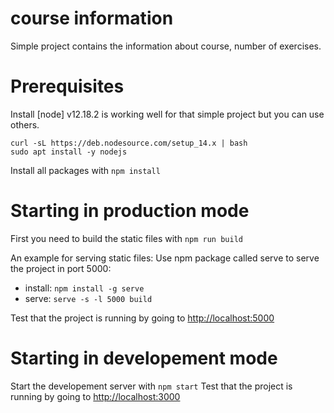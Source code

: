 # course information

Simple project contains the information about course, number of exercises.



# Prerequisites

Install [node]
v12.18.2
is working well for that simple project but you can use others.
```
curl -sL https://deb.nodesource.com/setup_14.x | bash
sudo apt install -y nodejs
```

Install all packages with `npm install`

# Starting in production mode

First you need to build the static files with `npm run build`

An example for serving static files:
Use npm package called serve to serve the project in port 5000:
- install: `npm install -g serve`
- serve: `serve -s -l 5000 build`

Test that the project is running by going to <http://localhost:5000>


# Starting in developement mode

Start the developement server with `npm start`
Test that the project is running by going to <http://localhost:3000>
